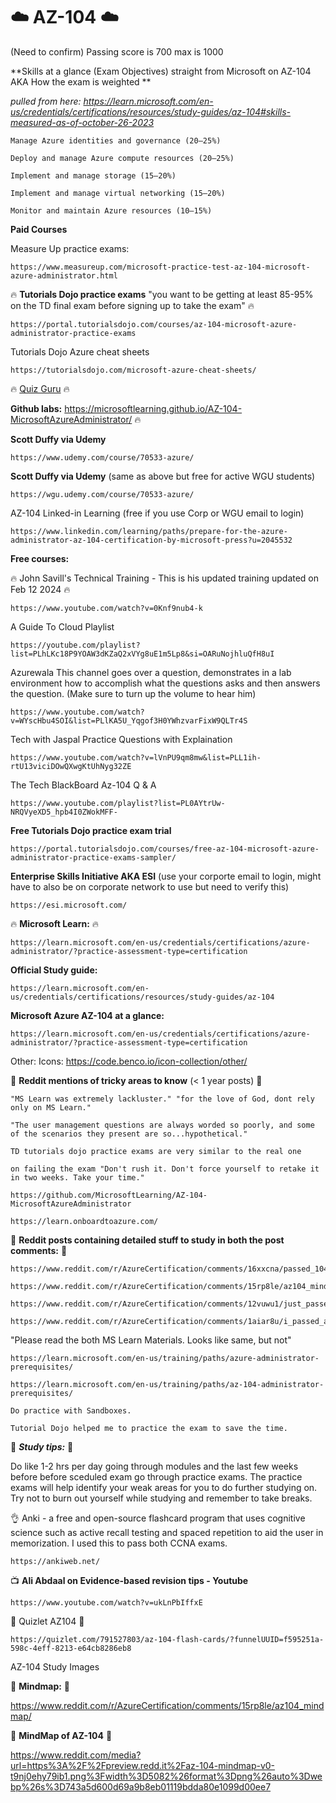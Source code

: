 # ☁️ AZ-104 ☁️

(Need to confirm) Passing score is 700 max is 1000

**Skills at a glance (Exam Objectives) straight from Microsoft on AZ-104 AKA How the exam is weighted **

_pulled from here: https://learn.microsoft.com/en-us/credentials/certifications/resources/study-guides/az-104#skills-measured-as-of-october-26-2023_

    Manage Azure identities and governance (20–25%)

    Deploy and manage Azure compute resources (20–25%)

    Implement and manage storage (15–20%)

    Implement and manage virtual networking (15–20%)

    Monitor and maintain Azure resources (10–15%)


**Paid Courses**

Measure Up practice exams:

    https://www.measureup.com/microsoft-practice-test-az-104-microsoft-azure-administrator.html

:fire: **Tutorials Dojo practice exams** "you want to be getting at least 85-95% on the TD final exam before signing up to take the exam" :fire: 

    https://portal.tutorialsdojo.com/courses/az-104-microsoft-azure-administrator-practice-exams

Tutorials Dojo Azure cheat sheets

    https://tutorialsdojo.com/microsoft-azure-cheat-sheets/

:fire: [Quiz Guru](https://quizcraft.iamjeevan.com/practice/az-104-set-5) :fire:

**Github labs:** https://microsoftlearning.github.io/AZ-104-MicrosoftAzureAdministrator/ :fire:

**Scott Duffy via Udemy**

    https://www.udemy.com/course/70533-azure/

**Scott Duffy via Udemy** (same as above but free for active WGU students)

    https://wgu.udemy.com/course/70533-azure/

AZ-104 Linked-in Learning (free if you use Corp or WGU email to login)

    https://www.linkedin.com/learning/paths/prepare-for-the-azure-administrator-az-104-certification-by-microsoft-press?u=2045532

**Free courses:**

:fire: John Savill's Technical Training - This is his updated training updated on Feb 12 2024 :fire: 

    https://www.youtube.com/watch?v=0Knf9nub4-k

A Guide To Cloud Playlist
    
    https://youtube.com/playlist?list=PLhLKc18P9YOAW3dKZaQ2xVYg8uE1m5Lp8&si=OARuNojhluQfH8uI


Azurewala This channel goes over a question, demonstrates in a lab environment how to accomplish what the questions asks and then answers the question. (Make sure to turn up the volume to hear him)

    https://www.youtube.com/watch?v=WYscHbu4SOI&list=PLlKA5U_Yqgof3H0YWhzvarFixW9QLTr4S


Tech with Jaspal Practice Questions with Explaination

    https://www.youtube.com/watch?v=lVnPU9qm8mw&list=PLL1ih-rtU13viciDOwQXwgKtUhNyg32ZE

The Tech BlackBoard Az-104 Q & A 

    https://www.youtube.com/playlist?list=PL0AYtrUw-NRQVyeXD5_hpb4I0ZWokMFF-

 **Free Tutorials Dojo practice exam trial** 

    https://portal.tutorialsdojo.com/courses/free-az-104-microsoft-azure-administrator-practice-exams-sampler/

**Enterprise Skills Initiative AKA ESI** (use your corporte email to login, might have to also be on corporate network to use but need to verify this)

    https://esi.microsoft.com/

:fire: **Microsoft Learn:** :fire: 

    https://learn.microsoft.com/en-us/credentials/certifications/azure-administrator/?practice-assessment-type=certification

**Official Study guide:**

    https://learn.microsoft.com/en-us/credentials/certifications/resources/study-guides/az-104

**Microsoft Azure AZ-104 at a glance:**

    https://learn.microsoft.com/en-us/credentials/certifications/azure-administrator/?practice-assessment-type=certification

Other:
Icons: https://code.benco.io/icon-collection/other/

🚧 **Reddit mentions of tricky areas to know** (< 1 year posts) 🚧

    "MS Learn was extremely lackluster." "for the love of God, dont rely only on MS Learn."
    
    "The user management questions are always worded so poorly, and some of the scenarios they present are so...hypothetical."

    TD tutorials dojo practice exams are very similar to the real one
    
    on failing the exam "Don't rush it. Don't force yourself to retake it in two weeks. Take your time."  

    https://github.com/MicrosoftLearning/AZ-104-MicrosoftAzureAdministrator

    https://learn.onboardtoazure.com/

🚧 **Reddit posts containing detailed stuff to study in both the post comments:** 🚧
     
    https://www.reddit.com/r/AzureCertification/comments/16xxcna/passed_104_with_927/

    https://www.reddit.com/r/AzureCertification/comments/15rp8le/az104_mindmap/

    https://www.reddit.com/r/AzureCertification/comments/12vuwu1/just_passed_az900_and_az104_in_3_months/

    https://www.reddit.com/r/AzureCertification/comments/1aiar8u/i_passed_az104_some_thoughts/


"Please read the both MS Learn Materials. Looks like same, but not"

    https://learn.microsoft.com/en-us/training/paths/azure-administrator-prerequisites/
    
    https://learn.microsoft.com/en-us/training/paths/az-104-administrator-prerequisites/
    
    Do practice with Sandboxes.
    
    Tutorial Dojo helped me to practice the exam to save the time.

🚧 ***Study tips:*** 🚧

Do like 1-2 hrs per day going through modules and the last few weeks before before sceduled exam go through practice exams. 
The practice exams will help identify your weak areas for you to do further studying on. Try not to burn out yourself while studying and remember to take breaks.


👌 Anki - a free and open-source flashcard program that uses cognitive science such as active recall testing and spaced repetition to aid the user in memorization.  I used this to pass both CCNA exams.

    https://ankiweb.net/

📺 **Ali Abdaal on Evidence-based revision tips - Youtube**

    https://www.youtube.com/watch?v=ukLnPbIffxE

🚧 Quizlet AZ104 🚧

    https://quizlet.com/791527803/az-104-flash-cards/?funnelUUID=f595251a-598c-4eff-8213-e64cb8286eb8

AZ-104 Study Images
    
🚧 **Mindmap:** 🚧

https://www.reddit.com/r/AzureCertification/comments/15rp8le/az104_mindmap/
    
🚧 **MindMap of AZ-104** 🚧

https://www.reddit.com/media?url=https%3A%2F%2Fpreview.redd.it%2Faz-104-mindmap-v0-t9nj0ehy79ib1.png%3Fwidth%3D5082%26format%3Dpng%26auto%3Dwebp%26s%3D743a5d600d69a9b8eb01119bdda80e1099d00ee7
    
    
